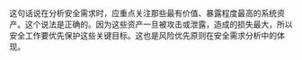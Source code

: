这句话说在分析安全需求时，应重点关注那些最有价值、暴露程度最高的系统资产。这个说法是正确的。因为这些资产一旦被攻击或泄露，造成的损失最大，所以安全工作要优先保护这些关键目标。这也是风险优先原则在安全需求分析中的体现。